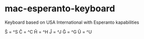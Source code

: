 # mac-esperanto-keyboard
Keyboard based on USA International with Esperanto kapabilities

Ŝ = ^S
Ĉ = ^C
Ĥ = ^H
Ĵ = ^J
Ĝ = ^G
Ŭ = ^U
